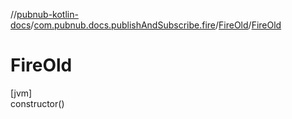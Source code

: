 //[pubnub-kotlin-docs](../../../index.md)/[com.pubnub.docs.publishAndSubscribe.fire](../index.md)/[FireOld](index.md)/[FireOld](-fire-old.md)

# FireOld

[jvm]\
constructor()
